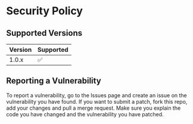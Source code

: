 # Security Policy

## Supported Versions

| Version | Supported          |
| ------- | ------------------ |
| 1.0.x   | :white_check_mark: |

## Reporting a Vulnerability

To report a vulnerability, go to the Issues page and create an issue on the vulnerability you have found. If you want to submit a patch, fork this repo, add your changes and pull a merge request. Make sure you explain the code you have changed and the vulnerability you have patched.
